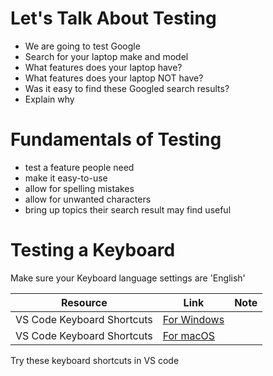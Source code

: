 # Let's Talk About Testing
- We are going to test Google
- Search for your laptop make and model
- What features does your laptop have?
- What features does your laptop NOT have?
- Was it easy to find these Googled search results?
- Explain why 

# Fundamentals of Testing
- test a feature people need
- make it easy-to-use
- allow for spelling mistakes
- allow for unwanted characters
- bring up topics their search result may find useful

# Testing a Keyboard
Make sure your Keyboard language settings are 'English'

| Resource | Link | Note |
| ---------- | -------- | --------- |
| VS Code Keyboard Shortcuts | [For Windows](https://code.visualstudio.com/shortcuts/keyboard-shortcuts-windows.pdf) |
| VS Code Keyboard Shortcuts | [For macOS](https://code.visualstudio.com/shortcuts/keyboard-shortcuts-macos.pdf) |

Try these keyboard shortcuts in VS code